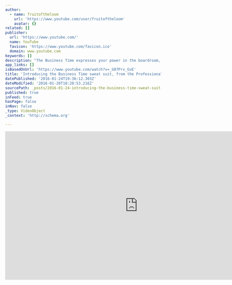 ```yaml
---
author:
  - name: fruitoftheloom
    url: 'https://www.youtube.com/user/fruitoftheloom'
    avatar: {}
related: []
publisher:
  url: 'https://www.youtube.com/'
  name: YouTube
  favicon: 'https://www.youtube.com/favicon.ico'
  domain: www.youtube.com
keywords: []
description: "The Business Time expresses your power in the boardroom, and commands respect whenever meeting with fellow captains of industry. When confidence and dignity are paramount, this is the only sweat suit you'll want to don."
app_links: []
isBasedOnUrl: 'https://www.youtube.com/watch?v=_G07Prv_GvE'
title: 'Introducing the Business Time sweat suit, from the Professionals Collection'
datePublished: '2016-01-24T19:36:12.303Z'
dateModified: '2016-01-20T18:28:53.216Z'
sourcePath: _posts/2016-01-24-introducing-the-business-time-sweat-suit-from-the-professio.md
published: true
inFeed: true
hasPage: false
inNav: false
_type: VideoObject
_context: 'http://schema.org'

---
```

<iframe src="https://cdn.embedly.com/widgets/media.html?src=https%3A%2F%2Fwww.youtube.com%2Fembed%2F_G07Prv_GvE%3Ffeature%3Doembed&amp;url=https%3A%2F%2Fwww.youtube.com%2Fwatch%3Fv%3D_G07Prv_GvE&amp;image=https%3A%2F%2Fi.ytimg.com%2Fvi%2F_G07Prv_GvE%2Fhqdefault.jpg&amp;key=b7d04c9b404c499eba89ee7072e1c4f7&amp;type=text%2Fhtml&amp;schema=youtube" width="854" height="480" scrolling="no" frameborder="0" allowfullscreen="allowfullscreen" style=""></iframe>